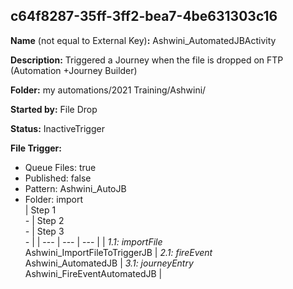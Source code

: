 ## c64f8287-35ff-3ff2-bea7-4be631303c16

**Name** (not equal to External Key)**:** Ashwini_AutomatedJBActivity

**Description:** Triggered a Journey when the file is dropped on FTP (Automation +Journey Builder)
	

**Folder:** my automations/2021 Training/Ashwini/

**Started by:** File Drop

**Status:** InactiveTrigger

**File Trigger:**

* Queue Files: true
* Published: false
* Pattern: Ashwini_AutoJB
* Folder:  import\
| Step 1<br>_-_ | Step 2<br>_-_ | Step 3<br>_-_ |
| --- | --- | --- |
| _1.1: importFile_<br>Ashwini_ImportFileToTriggerJB | _2.1: fireEvent_<br>Ashwini_AutomatedJB | _3.1: journeyEntry_<br>Ashwini_FireEventAutomatedJB |
